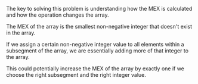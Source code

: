 The key to solving this problem is understanding how the MEX is calculated and how the operation changes the array. 

The MEX of the array is the smallest non-negative integer that doesn't exist in the array. 

If we assign a certain non-negative integer value to all elements within a subsegment of the array, we are essentially adding more of that integer to the array. 

This could potentially increase the MEX of the array by exactly one if we choose the right subsegment and the right integer value.